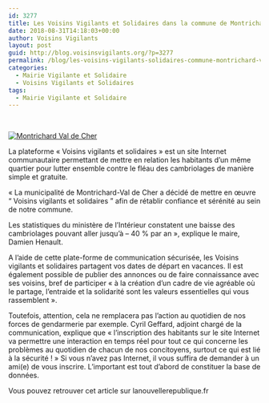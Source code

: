 ```yaml
---
id: 3277
title: Les Voisins Vigilants et Solidaires dans la commune de Montrichard Val de Cher
date: 2018-08-31T14:18:03+00:00
author: Voisins Vigilants
layout: post
guid: http://blog.voisinsvigilants.org/?p=3277
permalink: /blog/les-voisins-vigilants-solidaires-commune-montrichard-val-cher/
categories:
  - Mairie Vigilante et Solidaire
  - Voisins Vigilants et Solidaires
tags:
  - Mairie Vigilante et Solidaire
---
```

&nbsp;

[<img class="aligncenter size-full wp-image-3278" src="./../../images/2018/06/mvdc.jpg" alt="Montrichard Val de Cher" />](./../../images/2018/06/mvdc.jpg)
  
La plateforme « Voisins vigilants et solidaires » est un site Internet communautaire permettant de mettre en relation les habitants d’un même quartier pour lutter ensemble contre le fléau des cambriolages de manière simple et gratuite.


« La municipalité de Montrichard-Val de Cher a décidé de mettre en œuvre “ Voisins vigilants et solidaires ” afin de rétablir confiance et sérénité au sein de notre commune.


Les statistiques du ministère de l’Intérieur constatent une baisse des cambriolages pouvant aller jusqu’à &#8211; 40 % par an », explique le maire, Damien Henault.


A l’aide de cette plate-forme de communication sécurisée, les Voisins vigilants et solidaires partagent vos dates de départ en vacances. Il est également possible de publier des annonces ou de faire connaissance avec ses voisins, bref de participer « à la création d’un cadre de vie agréable où le partage, l’entraide et la solidarité sont les valeurs essentielles qui vous rassemblent ».


Toutefois, attention, cela ne remplacera pas l’action au quotidien de nos forces de gendarmerie par exemple. Cyril Geffard, adjoint chargé de la communication, explique que « l’inscription des habitants sur le site Internet va permettre une interaction en temps réel pour tout ce qui concerne les problèmes au quotidien de chacun de nos concitoyens, surtout ce qui est lié à la sécurité ! » Si vous n’avez pas Internet, il vous suffira de demander à un ami(e) de vous inscrire. L’important est tout d’abord de constituer la base de données.


Vous pouvez retrouver cet article sur lanouvellerepublique.fr  
